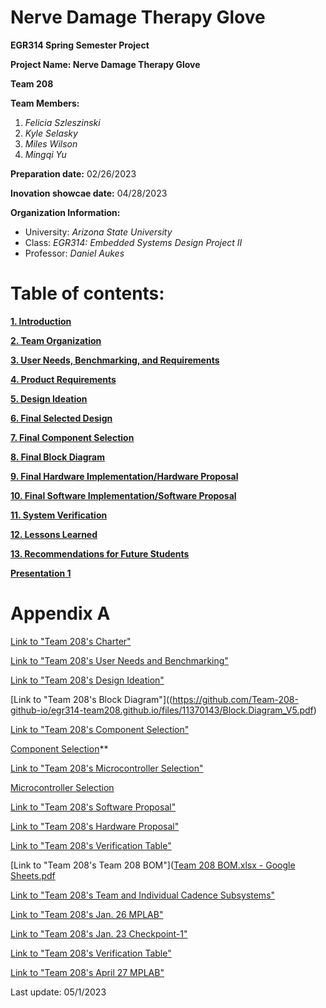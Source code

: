 # Nerve Damage Therapy Glove

**EGR314 Spring Semester Project**

**Project Name: Nerve Damage Therapy Glove**

**Team 208**

**Team Members:**

1. _Felicia Szleszinski_
2. _Kyle Selasky_
3. _Miles Wilson_
4. _Mingqi Yu_

**Preparation date:** 02/26/2023 

**Inovation showcae date:** 04/28/2023

**Organization Information:**

* University: _Arizona State University_ 
* Class: _EGR314: Embedded Systems Design Project II_
* Professor: _Daniel Aukes_

# Table of contents:

**[1. Introduction](doc/Introduction.md)**

**[2. Team Organization](doc/TeamOrganization.md)**

**[3. User Needs, Benchmarking, and Requirements](doc/UserNeeds.md)**

**[4. Product Requirements](doc/ProductRequirements.md)**

**[5. Design Ideation](doc/DesignIdeation.md)**
 
**[6. Final Selected Design](doc/SelectedDesign.md)**

**[7. Final Component Selection](doc/FinalComponentSelection.md)**

**[8. Final Block Diagram](doc/BlockDiagram.md)**

**[9. Final Hardware Implementation/Hardware Proposal](doc/HardwareProposal.md)**

**[10. Final Software Implementation/Software Proposal](doc/SoftwareProposal.md)**

**[11. System Verification](doc/SystemVerification.md)**

**[12. Lessons Learned](doc/LessonsLearned.md)**

**[13. Recommendations for Future Students](doc/RecommendationsforFutureStudents.md)**

**[Presentation 1](https://www.youtube.com/watch?v=2TSZasZKMRI)**

# Appendix A

[Link to "Team 208's Charter"](https://github.com/Team-208-github-io/Team-208/files/10844546/Team.208.s.Charter.pdf)

[Link to "Team 208's User Needs and Benchmarking"](https://github.com/Team-208-github-io/Team-208/files/10856865/User.Needs.and.Benchmarking.pdf)

[Link to "Team 208's Design Ideation"](https://github.com/Team-208-github-io/Team-208/files/10856875/Design.Ideation.pdf)

[Link to "Team 208's Block Diagram"]((https://github.com/Team-208-github-io/egr314-team208.github.io/files/11370143/Block.Diagram_V5.pdf)

[Link to "Team 208's Component Selection"](https://github.com/Team-208-github-io/Team-208/files/10856889/Component.Selection.pdf)

[Component Selection](doc/ComponentSelection.md)**

[Link to "Team 208's Microcontroller Selection"](https://github.com/Team-208-github-io/Team-208/files/10856890/microcontroller-selection-table.docx.pdf)

[Microcontroller Selection](doc/MicrocontrollerSelection.md)

[Link to "Team 208's Software Proposal"](https://github.com/Team-208-github-io/Team-208/files/10964668/Software.Proposal.drawio.1.pdf)

[Link to "Team 208's Hardware Proposal"](https://github.com/Team-208-github-io/Team-208/files/10964653/Hardware.Proposal.pdf)

[Link to "Team 208's Verification Table"](https://github.com/Team-208-github-io/Team-208/files/10856922/Verification.Table.-.Sheet1.pdf)

[Link to "Team 208's Team 208 BOM"]([Team 208 BOM.xlsx - Google Sheets.pdf](https://github.com/Team-208-github-io/egr314-team208.github.io/files/11371288/Team.208.BOM.xlsx.-.Google.Sheets.pdf)

[Link to "Team 208's Team and Individual Cadence Subsystems"](https://drive.google.com/drive/folders/13jUH9Vl2aOTExGctnM7fT20rFPp-uSIZ?usp=sharing)

[Link to "Team 208's Jan. 26 MPLAB"](https://drive.google.com/file/d/1nDP8JixQ91Ch6AFLqdIlS3i-IN7m-84g/view?usp=share_link) 

[Link to "Team 208's Jan. 23 Checkpoint-1"](https://docs.google.com/presentation/d/1hgJn6WouZ5ktR1tikmxeMw9MUZq5OlJOVkCAVtTWgRQ/edit?usp=sharing)
 
[Link to "Team 208's Verification Table"](https://docs.google.com/spreadsheets/d/1MbYpHdRg1263v5kpPapXVnJQL_PWd12w/edit#gid=1199340293) 

[Link to "Team 208's April 27 MPLAB"](https://drive.google.com/drive/u/2/folders/1MYIu6_AZAAcsMT3eeNksZkND2AwtgOII) 

 
Last update: 05/1/2023 
